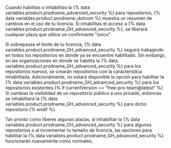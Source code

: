 Cuando habilitas o inhabilitas la {% data variables.product.prodname_advanced_security %} para repositorios, {% data variables.product.prodname_dotcom %} muestra un resumen de cambios en el uso de tu licencia. Si inhabilitas el acceso a {% data variables.product.prodname_GH_advanced_security %}, se liberará cualquier plaza que utilice un confirmante "único".

Si sobrepasas el límite de tu licencia, {% data variables.product.prodname_GH_advanced_security %} seguirá trabajando en todos los repositorios en donde ya se encuentre habilitado. Sin embargo, en las organizaciones en donde se habilita la {% data variables.product.prodname_GH_advanced_security %} para los repositorios nuevos, se crearán repositorios con la característica inhabilitada. Adicionalmente, no estará disponible la opción para habilitar la {% data variables.product.prodname_GH_advanced_security %} para los repositorios existentes.{% if currentVersion == "free-pro-team@latest" %} Si cambias la visibilidad de un repositorio público a uno privado, entonces se inhabilitará la {% data variables.product.prodname_GH_advanced_security %} para dicho repositorio.{% endif %}

Tan pronto como liberes algunas plazas, al inhabilitar la {% data variables.product.prodname_GH_advanced_security %} para algunos repositorios o al incrementar tu tamaño de licencia, las opciones para habilitar la {% data variables.product.prodname_GH_advanced_security %} funcionarán nuevamente como normales.
